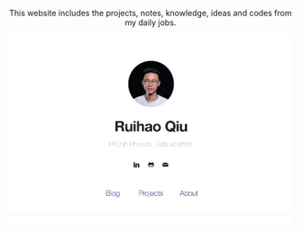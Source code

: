 <p align="center">This website includes the projects, notes, knowledge, ideas and codes from my daily jobs.</p>

<div class="breaker"></div>

<p align="center">

![Munich](https://github.com/RuihaoQiu/RuihaoQiu.github.io/blob/master/assets/main.png?raw=true)

</p>